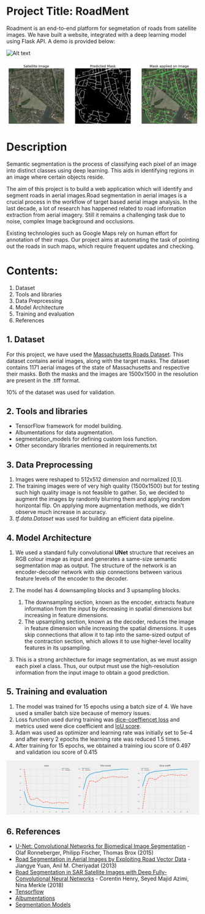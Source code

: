 # Project Title: RoadMent
Roadment is an end-to-end platform for segmetation of roads from satellite images. We have built a website, integrated with a deep learning model using Flask API. A demo is provided below:

![Alt text](https://github.com/FaizalKarim280280/Roadment/blob/fk/plots/demo.gif)
<br><br>
![Alt text](https://github.com/FaizalKarim280280/Roadment/blob/fk/plots/pred.jpg)

# Description
Semantic segmentation is the process of classifying each pixel of an image into distinct classes using deep learning. This aids in identifying regions in an image where certain objects reside.

The aim of this project is to build a web application which will identify and segment roads in aerial images.Road segmentation in aerial images is a crucial process in the workflow of target based aerial image analysis. In the last decade, a lot of research has happened related to road information extraction from aerial imagery. Still it remains a challenging task due to noise, complex Image background and occlusions.

Existing technologies such as Google Maps rely on human effort for annotation of their maps. Our project aims at automating the task of pointing out the roads in such maps, which require frequent updates and checking. 

# Contents:
1. Dataset
2. Tools and libraries    
3. Data Preprcessing
4. Model Architecture
5. Training and evaluation
6. References

## 1. Dataset
For this project, we have used the [Massachusetts Roads Dataset](https://www.kaggle.com/balraj98/massachusetts-roads-dataset). This dataset contains aerial images, along with the target masks. The dataset contains 1171 aerial images of the state of Massachusetts and respective their masks. Both the masks and the images are 1500x1500 in the resolution are present in the .tiff format. 

10% of the dataset was used for validation.

## 2. Tools and libraries
* TensorFlow framework for model building.
* Albumentations for data augmentation.
* segmentation_models for defining custom loss function.
* Other secondary libraries mentioned in requirements.txt

## 3. Data Preprocessing
1. Images were reshaped to 512x512 dimension and normalized [0,1].
2. The training images were of very high quality (1500x1500) but for testing such high quality image is not feasible to gather. So, we decided to augment the images by randomly blurring them and applying random horizontal flip. On applying more augmentation methods, we didn't observe much increase in accuracy.
3. _tf.data.Dataset_ was used for building an efficient data pipeline.


## 4. Model Architecture
1. We used a standard fully convolutional **UNet** structure that receives an RGB colour image as input and generates a same-size semantic segmentation map as output. The structure of the network is an encoder-decoder network with skip connections between various feature levels of the encoder to the decoder.
   
2. The model has 4 downsampling blocks and 3 upsampling blocks. 
    1. The downsampling section, known as the encoder, extracts feature information from the input by decreasing in spatial dimensions but increasing in feature dimensions.
    2. The upsampling section, known as the decoder, reduces the image in feature dimension while increasing the spatial dimensions. It uses skip connections that allow it to tap into the same-sized output of the contraction section, which allows it to use higher-level locality features in its upsampling.
    
3. This is a strong architecture for image segmentation, as we must assign each pixel a class. Thus, our output must use the high-resolution information from the input image to obtain a good prediction.

## 5. Training and evaluation
1. The model was trained for 15 epochs using a batch size of 4. We have used a smaller batch size because of memory issues.
2. Loss function used during training was [dice-coeffiencet loss](https://medium.com/ai-salon/understanding-dice-loss-for-crisp-boundary-detection-bb30c2e5f62b) and metrics used were dice coefficient and [IoU score](https://towardsdatascience.com/iou-a-better-detection-evaluation-metric-45a511185be1).
3. Adam was used as optimizer and learning rate was initially set to 5e-4 and after every 2 epochs the learning rate was reduced 1.5 times.
4. After training for 15 epochs, we obtained a training iou score of 0.497 and validation iou score of 0.415

![Alt text](https://github.com/FaizalKarim280280/Roadment/blob/fk/plots/evaluation.png)

## 6. References
* [U-Net: Convolutional Networks for Biomedical Image Segmentation](https://arxiv.org/abs/1505.04597) - Olaf Ronneberger, Philipp Fischer, Thomas Brox (2015)
* [Road Segmentation in Aerial Images by Exploiting Road Vector Data](https://ieeexplore.ieee.org/document/6602035) - Jiangye Yuan, Anil M. Cheriyadat (2013)
* [Road Segmentation in SAR Satellite Images with Deep Fully-Convolutional Neural Networks](https://arxiv.org/abs/1802.01445) - Corentin Henry, Seyed Majid Azimi, Nina Merkle (2018)
* [Tensorflow](https://www.tensorflow.org/)
* [Albumentations](https://albumentations.ai/docs/)
* [Segmentation Models](https://github.com/qubvel/segmentation_models)


